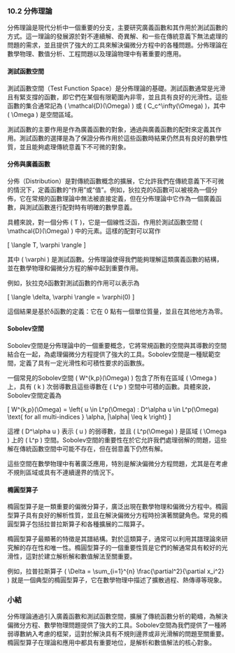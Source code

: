 ### 10.2 分佈理論

分佈理論是現代分析中一個重要的分支，主要研究廣義函數和其作用於測試函數的方式。這一理論的發展源於對不連續解、奇異解、和一些在傳統意義下無法處理的問題的需求，並且提供了強大的工具來解決偏微分方程中的各種問題。分佈理論在數學物理、數值分析、工程問題以及理論物理中有著重要的應用。

#### 測試函數空間

測試函數空間（Test Function Space）是分佈理論的基礎。測試函數通常是光滑且有緊支撐的函數，即它們在某個有限範圍內非零，並且具有良好的光滑性。這些函數的集合通常記為 \( \mathcal{D}(\Omega) \) 或 \( C_c^\infty(\Omega) \)，其中 \( \Omega \) 是空間區域。

測試函數的主要作用是作為廣義函數的對象，通過與廣義函數的配對來定義其作用。測試函數的選擇是為了保證分佈作用於這些函數時結果仍然具有良好的數學性質，並且能夠處理傳統意義下不可微的對象。

#### 分佈與廣義函數

分佈（Distribution）是對傳統函數概念的擴展，它允許我們在傳統意義下不可微的情況下，定義函數的“作用”或“值”。例如，狄拉克的δ函數可以被視為一個分佈，它在常規的函數理論中無法被直接定義，但在分佈理論中它作為一個廣義函數，與測試函數進行配對時有明確的數學意義。

具體來說，對一個分佈 \( T \)，它是一個線性泛函，作用於測試函數空間 \( \mathcal{D}(\Omega) \) 中的元素。這樣的配對可以寫作

\[
\langle T, \varphi \rangle
\]

其中 \( \varphi \) 是測試函數。分佈理論使得我們能夠理解這類廣義函數的結構，並在數學物理和偏微分方程的解中起到重要作用。

例如，狄拉克δ函數對測試函數的作用可以表示為

\[
\langle \delta, \varphi \rangle = \varphi(0)
\]

這個結果是基於δ函數的定義：它在 0 點有一個單位質量，並且在其他地方為零。

#### Sobolev空間

Sobolev空間是分佈理論中的一個重要概念，它將常規函數的空間與其導數的空間結合在一起，為處理偏微分方程提供了強大的工具。Sobolev空間是一種賦範空間，定義了具有一定光滑性和可積性要求的函數族。

一個常見的Sobolev空間 \( W^{k,p}(\Omega) \) 包含了所有在區域 \( \Omega \) 上，具有 \( k \) 次弱導數且這些導數在 \( L^p \) 空間中可積的函數。具體來說，Sobolev空間定義為

\[
W^{k,p}(\Omega) = \left\{ u \in L^p(\Omega) : D^\alpha u \in L^p(\Omega) \text{ for all multi-indices } \alpha, |\alpha| \leq k \right\}
\]

這裡 \( D^\alpha u \) 表示 \( u \) 的弱導數，並且 \( L^p(\Omega) \) 是區域 \( \Omega \) 上的 \( L^p \) 空間。Sobolev空間的重要性在於它允許我們處理弱解的問題，這些解在傳統函數空間中可能不存在，但在弱意義下仍然有解。

這些空間在數學物理中有著廣泛應用，特別是解決偏微分方程問題，尤其是在考慮不規則區域或具有不連續邊界的情況下。

#### 橢圓型算子

橢圓型算子是一類重要的偏微分算子，廣泛出現在數學物理和偏微分方程中。橢圓型算子具有良好的解析性質，並且在解決偏微分方程時扮演著關鍵角色。常見的橢圓型算子包括拉普拉斯算子和各種擴展的二階算子。

橢圓型算子最顯著的特徵是其譜結構。對於這類算子，通常可以利用其譜理論來研究解的存在性和唯一性。橢圓型算子的一個重要性質是它們的解通常具有較好的光滑性，這對於建立解析解和數值解法至關重要。

例如，拉普拉斯算子 \( \Delta = \sum_{i=1}^{n} \frac{\partial^2}{\partial x_i^2} \) 就是一個典型的橢圓型算子，它在數學物理中描述了擴散過程、熱傳導等現象。

### 小結

分佈理論通過引入廣義函數和測試函數空間，擴展了傳統函數分析的範疇，為解決偏微分方程、數學物理問題提供了強大的工具。Sobolev空間為我們提供了一種將弱導數納入考慮的框架，這對於解決具有不規則邊界或非光滑解的問題至關重要。橢圓型算子在理論和應用中都具有重要地位，是解析和數值解法的核心對象。